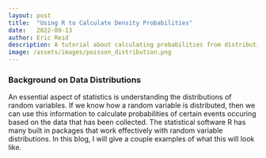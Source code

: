 ```yaml
---
layout: post
title:  "Using R to Calculate Density Probabilities"
date:   2022-09-13
author: Eric Reid
description: A tutorial about calculating probabilities from distributions
image: /assets/images/poisson_distribution.png
---
```

### Background on Data Distributions

An essential aspect of statistics is understanding the distributions of random variables. If we know how a random variable is distributed, then we can use this information to calculate probabilities of certain events occuring based on the data that has been collected. The statistical software R has many built in packages that work effectively with random variable distributions. In this blog, I will give a couple examples of what this will look like.
